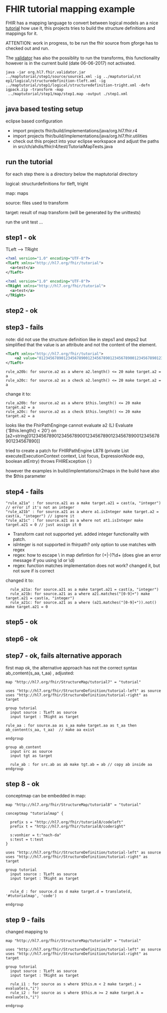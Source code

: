 # FHIR tutorial mapping example
FHIR has a mapping language to convert between logical models an a nice [tutorial](http://build.fhir.org/mapping-tutorial.html) how use it, this projects tries to build the structure definitions and mappings for it.

ATTENTION: work in progress, to be run the fhir source from gforge has to checked out and run. 

The [validator](http://build.fhir.org/validation.html) has also the possiblity to run the transforms, this functionality however is in the current build (date 06-06-2017) not activated.

```
java -jar org.hl7.fhir.validator.jar ../maptutorial/step1/source/source1.xml -ig ../maptutorial/st
ep1/logical/structuredefinition-tleft.xml -ig ../maptutorial/step1/logical/structuredefinition-tright.xml -defn igpack.zip -transform -map
 ../maptutorial/step1/map/step1.map -output ./step1.xml
```


## java based testing setup

eclipse based configuration

* import projects fhir/build/implementations/java/org.hl7.fhir.r4
* import projects fhir/build/implementations/java/org.hl7.fhir.utilities
* check out this project into your eclipse workspace and adjust the paths in
src/ch/ahdis/fhir/r4/test/TutorialMapTests.java


## run the tutorial
for each step there is a directory below the maptutorial directory

logical: structurdefinitions for tleft, tright

map: maps

source: files used to transform

target: result of map transform (will be generated by the unittests)

run the unit test ...


## step1 - ok

TLeft --> TRight
```xml
<?xml version="1.0" encoding="UTF-8"?>
<TLeft xmlns="http://hl7.org/fhir/tutorial">
  <a>test</a>
</TLeft>
```

```xml
<?xml version="1.0" encoding="UTF-8"?>
<TRight xmlns="http://hl7.org/fhir/tutorial">
  <a>test</a>
</TRight>
```

## step2 - ok

## step3 - fails

note: did not use the structure definition like in steps1 and steps2 but simplified that the value
is an attribute and not the content of the element.


```xml
<TLeft xmlns="http://hl7.org/fhir/tutorial">
	<a2 value="012345678901234567890012345678901234567890012345678901234567890" />
</TLeft>
```

```
rule_a20b: for source.a2 as a where a2.length() <= 20 make target.a2 = a
rule_a20c: for source.a2 as a check a2.length() <= 20 make target.a2 = a
```
change it to:
```
rule_a20b: for source.a2 as a where $this.length() <= 20 make target.a2 = a
rule_a20c: for source.a2 as a check $this.length() <= 20 make target.a2 = a
```
looks like the FhirPathEnginge cannot evaluate a2 (L)
Evaluate {'$this.length() < 20'} on [a2=string[012345678901234567890012345678901234567890012345678901234567890]]

tried to create a patch for FHIRPathEngine L878 (private List<Base> execute(ExecutionContext context, List<Base> focus, ExpressionNode exp, boolean atEntry) throws FHIRException { )

however the examples in build/implemtations/r2maps in the build have also the $this parameter

## step4 - fails

```
"rule_a21a" : for source.a21 as a make target.a21 = cast(a, "integer") // error if it's not an integer
"rule_a21b" : for source.a21 as a where a1.isInteger make target.a2 = cast(a, "integer") // ignore it
"rule_a21c" : for source.a21 as a where not at1.isInteger make target.a21 = 0 // just assign it 0
```

- Transform cast not supported yet. added integer functionality with patch.
- isInteger is not supported in fhirpath? only option to use matches with regex
- regex: how to escape \ in map defintion for (\+|-)?\d+ (does give an error message if you using \d or \\d)
- regex: function matches implementation does not work? changed it, but not sure if is correct

changed it to:

```
  rule_a21a: for source.a21 as a make target.a21 = cast(a, "integer")
  rule_a21b: for source.a21 as a where a21.matches("[0-9]+") make target.a21 = cast(a, "integer") 
  rule_a21c: for source.a21 as a where (a21.matches("[0-9]+")).not() make target.a21 = 0
```

## step5 - ok 
  
## step6 - ok

## step7 - ok, fails alternative apporach

first map ok, the alternative approach has not the correct syntax  ab_content{s_aa, t_aa) , adjusted:

```
map "http://hl7.org/fhir/StructureMap/tutorial7" = "tutorial"

uses "http://hl7.org/fhir/StructureDefinition/tutorial-left" as source
uses "http://hl7.org/fhir/StructureDefinition/tutorial-right" as target

group tutorial
  input source : TLeft as source
  input target : TRight as target

rule_aa : for source.aa as s_aa make target.aa as t_aa then ab_content(s_aa, t_aa)  // make aa exist

endgroup

group ab_content
  input src as source
  input tgt as target

  rule_ab : for src.ab as ab make tgt.ab = ab // copy ab inside aa
endgroup
```
 
## step 8 - ok
  
conceptmap can be embedded in map: 

```
map "http://hl7.org/fhir/StructureMap/tutorial8" = "tutorial"

conceptmap "tutorialmap" {

  prefix s = "http://hl7.org/fhir/tutorial8/codeleft"
  prefix t = "http://hl7.org/fhir/tutorial8/coderight"

  s:vonhier = t:"nach-da"
  s:test = t:test
}

uses "http://hl7.org/fhir/StructureDefinition/tutorial-left" as source
uses "http://hl7.org/fhir/StructureDefinition/tutorial-right" as target

group tutorial
  input source : TLeft as source
  input target : TRight as target


  rule_d : for source.d as d make target.d = translate(d, '#tutorialmap', 'code')

endgroup
```

## step 9 - fails

changed mapping to
```
map "http://hl7.org/fhir/StructureMap/tutorial9" = "tutorial"

uses "http://hl7.org/fhir/StructureDefinition/tutorial-left" as source
uses "http://hl7.org/fhir/StructureDefinition/tutorial-right" as target

group tutorial
  input source : TLeft as source
  input target : TRight as target

  rule_i1 : for source as s where $this.m < 2 make target.j = evaluate(s,"i")
  rule_i2 : for source as s where $this.m >= 2 make target.k = evaluate(s,"i")

endgroup
```







